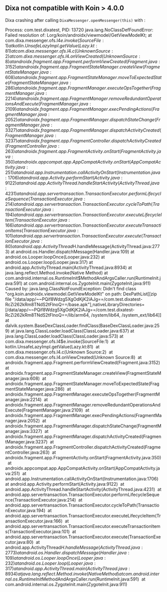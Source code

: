 ## Dixa not compatible with Koin > 4.0.0
Dixa crashing after calling `DixaMessenger.openMessenger(this)` with : 

Process: com.test.dixatest, PID: 13720
java.lang.NoClassDefFoundError: Failed resolution of: Lorg/koin/androidx/viewmodel/GetViewModelKt;
at com.dixa.messenger.ofs.l4$e.invoke(SourceFile:1)
at kotlin.UnsafeLazyImpl.getValue(Lazy.kt:81)
at com.dixa.messenger.ofs.l4.c(Unknown Source:2)
at com.dixa.messenger.ofs.l4.onViewCreated(Unknown Source:8)
at androidx.fragment.app.Fragment.performViewCreated(Fragment.java:3152)
at androidx.fragment.app.FragmentStateManager.createView(FragmentStateManager.java:608)
at androidx.fragment.app.FragmentStateManager.moveToExpectedState(FragmentStateManager.java:286)
at androidx.fragment.app.FragmentManager.executeOpsTogether(FragmentManager.java:2214)
at androidx.fragment.app.FragmentManager.removeRedundantOperationsAndExecute(FragmentManager.java:2109)
at androidx.fragment.app.FragmentManager.execPendingActions(FragmentManager.java:2052)
at androidx.fragment.app.FragmentManager.dispatchStateChange(FragmentManager.java:3327)
at androidx.fragment.app.FragmentManager.dispatchActivityCreated(FragmentManager.java:3237)
at androidx.fragment.app.FragmentController.dispatchActivityCreated(FragmentController.java:263)
at androidx.fragment.app.FragmentActivity.onStart(FragmentActivity.java:350)
at androidx.appcompat.app.AppCompatActivity.onStart(AppCompatActivity.java:251)
at android.app.Instrumentation.callActivityOnStart(Instrumentation.java:1706)
at android.app.Activity.performStart(Activity.java:9122)
at android.app.ActivityThread.handleStartActivity(ActivityThread.java:4231)
at android.app.servertransaction.TransactionExecutor.performLifecycleSequence(TransactionExecutor.java:214)
at android.app.servertransaction.TransactionExecutor.cycleToPath(TransactionExecutor.java:194)
at android.app.servertransaction.TransactionExecutor.executeLifecycleItem(TransactionExecutor.java:166)
at android.app.servertransaction.TransactionExecutor.executeTransactionItems(TransactionExecutor.java:101)
at android.app.servertransaction.TransactionExecutor.execute(TransactionExecutor.java:80)
at android.app.ActivityThread$H.handleMessage(ActivityThread.java:2773)
at android.os.Handler.dispatchMessage(Handler.java:109)
at android.os.Looper.loopOnce(Looper.java:232)
at android.os.Looper.loop(Looper.java:317)
at android.app.ActivityThread.main(ActivityThread.java:8934)
at java.lang.reflect.Method.invoke(Native Method)
at com.android.internal.os.RuntimeInit$MethodAndArgsCaller.run(RuntimeInit.java:591)
at com.android.internal.os.ZygoteInit.main(ZygoteInit.java:911)
Caused by: java.lang.ClassNotFoundException: Didn't find class "org.koin.androidx.viewmodel.GetViewModelKt" on path: DexPathList[[zip file "/data/app/~~PQif8Wdzg5XgOdKjK2iAJg==/com.test.dixatest-RcZi262kRm8TNdS2tFlnoQ==/base.apk"],nativeLibraryDirectories=[/data/app/~~PQif8Wdzg5XgOdKjK2iAJg==/com.test.dixatest-RcZi262kRm8TNdS2tFlnoQ==/lib/arm64, /system/lib64, /system_ext/lib64]]
at dalvik.system.BaseDexClassLoader.findClass(BaseDexClassLoader.java:259)
at java.lang.ClassLoader.loadClass(ClassLoader.java:637)
at java.lang.ClassLoader.loadClass(ClassLoader.java:573)
at com.dixa.messenger.ofs.l4$e.invoke(SourceFile:1) 
                                                                                                    	at kotlin.UnsafeLazyImpl.getValue(Lazy.kt:81) 
                                                                                                    	at com.dixa.messenger.ofs.l4.c(Unknown Source:2) 
                                                                                                    	at com.dixa.messenger.ofs.l4.onViewCreated(Unknown Source:8) 
                                                                                                    	at androidx.fragment.app.Fragment.performViewCreated(Fragment.java:3152) 
                                                                                                    	at androidx.fragment.app.FragmentStateManager.createView(FragmentStateManager.java:608) 
                                                                                                    	at androidx.fragment.app.FragmentStateManager.moveToExpectedState(FragmentStateManager.java:286) 
                                                                                                    	at androidx.fragment.app.FragmentManager.executeOpsTogether(FragmentManager.java:2214) 
                                                                                                    	at androidx.fragment.app.FragmentManager.removeRedundantOperationsAndExecute(FragmentManager.java:2109) 
                                                                                                    	at androidx.fragment.app.FragmentManager.execPendingActions(FragmentManager.java:2052) 
                                                                                                    	at androidx.fragment.app.FragmentManager.dispatchStateChange(FragmentManager.java:3327) 
                                                                                                    	at androidx.fragment.app.FragmentManager.dispatchActivityCreated(FragmentManager.java:3237) 
                                                                                                    	at androidx.fragment.app.FragmentController.dispatchActivityCreated(FragmentController.java:263) 
                                                                                                    	at androidx.fragment.app.FragmentActivity.onStart(FragmentActivity.java:350) 
                                                                                                    	at androidx.appcompat.app.AppCompatActivity.onStart(AppCompatActivity.java:251) 
                                                                                                    	at android.app.Instrumentation.callActivityOnStart(Instrumentation.java:1706) 
                                                                                                    	at android.app.Activity.performStart(Activity.java:9122) 
                                                                                                    	at android.app.ActivityThread.handleStartActivity(ActivityThread.java:4231) 
                                                                                                    	at android.app.servertransaction.TransactionExecutor.performLifecycleSequence(TransactionExecutor.java:214) 
                                                                                                    	at android.app.servertransaction.TransactionExecutor.cycleToPath(TransactionExecutor.java:194) 
                                                                                                    	at android.app.servertransaction.TransactionExecutor.executeLifecycleItem(TransactionExecutor.java:166) 
                                                                                                    	at android.app.servertransaction.TransactionExecutor.executeTransactionItems(TransactionExecutor.java:101) 
                                                                                                    	at android.app.servertransaction.TransactionExecutor.execute(TransactionExecutor.java:80) 
                                                                                                    	at android.app.ActivityThread$H.handleMessage(ActivityThread.java:2773) 
at android.os.Handler.dispatchMessage(Handler.java:109) 
at android.os.Looper.loopOnce(Looper.java:232) 
at android.os.Looper.loop(Looper.java:317) 
at android.app.ActivityThread.main(ActivityThread.java:8934) 
at java.lang.reflect.Method.invoke(Native Method) 
at com.android.internal.os.RuntimeInit$MethodAndArgsCaller.run(RuntimeInit.java:591) 
                                                                                                    	at com.android.internal.os.ZygoteInit.main(ZygoteInit.java:911) 

